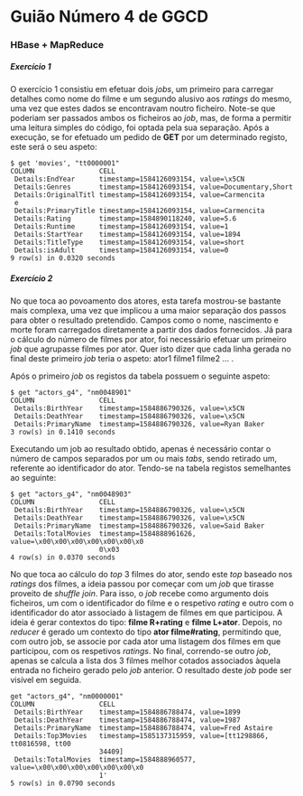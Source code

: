 # Guião Número 4 de GGCD

### HBase + MapReduce

##### Exercício 1

O exercício 1 consistiu em efetuar dois _jobs_, um primeiro para carregar detalhes como nome do filme e um segundo alusivo aos _ratings_ do mesmo, uma vez que estes dados se encontravam noutro ficheiro. Note-se que poderiam ser passados ambos os ficheiros ao _job_, mas, de forma a permitir uma leitura simples do código, foi optada pela sua separação. 
Após a execução, se for efetuado um pedido de __GET__ por um determinado registo, este será o seu aspeto:

```
$ get 'movies', "tt0000001"
COLUMN                CELL                                                      
 Details:EndYear      timestamp=1584126093154, value=\x5CN                      
 Details:Genres       timestamp=1584126093154, value=Documentary,Short          
 Details:OriginalTitl timestamp=1584126093154, value=Carmencita                 
 e                                                                              
 Details:PrimaryTitle timestamp=1584126093154, value=Carmencita                 
 Details:Rating       timestamp=1584890118240, value=5.6                        
 Details:Runtime      timestamp=1584126093154, value=1                          
 Details:StartYear    timestamp=1584126093154, value=1894                       
 Details:TitleType    timestamp=1584126093154, value=short                      
 Details:isAdult      timestamp=1584126093154, value=0                          
9 row(s) in 0.0320 seconds
```

##### Exercício 2

No que toca ao povoamento dos atores, esta tarefa mostrou-se bastante mais complexa, uma vez que implicou a uma maior separação dos passos para obter o resultado pretendido. Campos como o nome, nascimento e morte foram carregados diretamente a partir dos dados fornecidos. Já para o cálculo do número de filmes por ator, foi necessário efetuar um primeiro _job_ que agrupasse filmes por ator. Quer isto dizer que cada linha gerada no final deste primeiro _job_ teria o aspeto: ator1 filme1 filme2 ... .

Após o primeiro _job_ os registos da tabela possuem o seguinte aspeto:
```
$ get "actors_g4", "nm0048901"
COLUMN                CELL                                                      
 Details:BirthYear    timestamp=1584886790326, value=\x5CN                      
 Details:DeathYear    timestamp=1584886790326, value=\x5CN                      
 Details:PrimaryName  timestamp=1584886790326, value=Ryan Baker                 
3 row(s) in 0.1410 seconds
```

Executando um job ao resultado obtido, apenas é necessário contar o número de campos separados por um ou mais _tabs_, sendo retirado um, referente ao identificador do ator. Tendo-se na tabela registos semelhantes ao seguinte:

```
$ get "actors_g4", "nm0048903"
COLUMN                CELL                                                      
 Details:BirthYear    timestamp=1584886790326, value=\x5CN                      
 Details:DeathYear    timestamp=1584886790326, value=\x5CN                      
 Details:PrimaryName  timestamp=1584886790326, value=Said Baker                 
 Details:TotalMovies  timestamp=1584888961626, value=\x00\x00\x00\x00\x00\x00\x0
                      0\x03                                                     
4 row(s) in 0.0370 seconds
```

No que toca ao cálculo do _top_ 3 filmes do ator, sendo este _top_ baseado nos _ratings_ dos filmes, a ideia passou por começar com um _job_ que tirasse proveito de _shuffle join_. Para isso, o _job_ recebe como argumento dois ficheiros, um com o identificador do filme e o respetivo _rating_ e outro com o identificador do ator associado à listagem de filmes em que participou. A ideia é gerar contextos do tipo: __filme R+rating__ e __filme L+ator__. Depois, no _reducer_ é gerado um contexto do tipo __ator filme#rating__, permitindo que, com outro job, se associe por cada ator uma listagem dos filmes em que participou, com os respetivos _ratings_. No final, correndo-se outro _job_, apenas se calcula a lista dos 3 filmes melhor cotados associados àquela entrada no ficheiro gerado pelo _job_ anterior.
O resultado deste _job_ pode ser visível em seguida.

```
get "actors_g4", "nm0000001"
COLUMN                CELL                                                      
 Details:BirthYear    timestamp=1584886788474, value=1899                       
 Details:DeathYear    timestamp=1584886788474, value=1987                       
 Details:PrimaryName  timestamp=1584886788474, value=Fred Astaire               
 Details:Top3Movies   timestamp=1585137315959, value=[tt1298866, tt0816598, tt00
                      34409]                                                    
 Details:TotalMovies  timestamp=1584888960577, value=\x00\x00\x00\x00\x00\x00\x0
                      1'                                                        
5 row(s) in 0.0790 seconds




